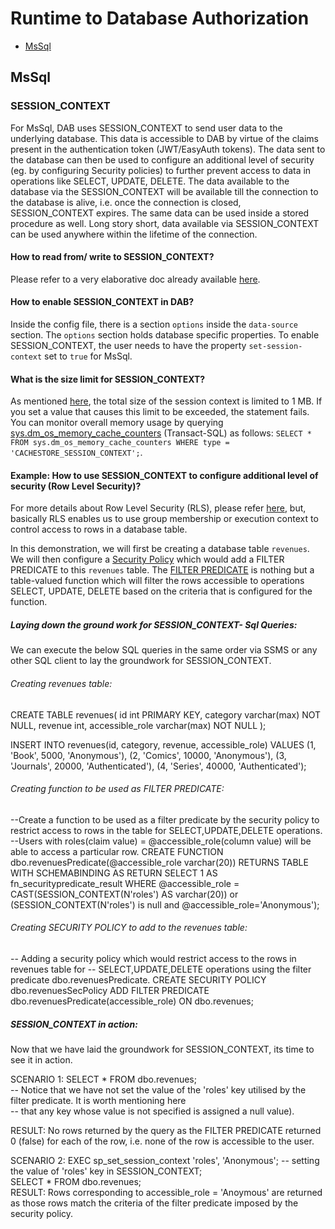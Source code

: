 # Runtime to Database Authorization

- [MsSql](#mssql)

## MsSql

### SESSION_CONTEXT

For MsSql, DAB uses SESSION_CONTEXT to send user data to the underlying database. This data is accessible to DAB by virtue of the claims present in the authentication token (JWT/EasyAuth tokens).
The data sent to the database can then be used to configure an additional level of security (eg. by configuring Security policies) to further prevent access
to data in operations like SELECT, UPDATE, DELETE. The data available to the database via the SESSION_CONTEXT will be available till the connection to the
database is alive, i.e. once the connection is closed, SESSION_CONTEXT expires. The same data can be used inside a stored procedure as well. Long story short,
data available via SESSION_CONTEXT can be used anywhere within the lifetime of the connection.

#### How to read from/ write to SESSION_CONTEXT?
Please refer to a very elaborative doc already available [here](https://learn.microsoft.com/en-us/sql/relational-databases/system-stored-procedures/sp-set-session-context-transact-sql?view=sql-server-ver16).

#### How to enable SESSION_CONTEXT in DAB?
Inside the config file, there is a section `options` inside the `data-source` section. The `options` section holds database specific properties. To enable SESSION_CONTEXT,
the user needs to have the property `set-session-context` set to `true` for MsSql.

#### What is the size limit for SESSION_CONTEXT?
As mentioned [here](https://learn.microsoft.com/en-us/sql/relational-databases/system-stored-procedures/sp-set-session-context-transact-sql?view=sql-server-ver16#remarks), 
the total size of the session context is limited to 1 MB. If you set a value that causes this limit to be exceeded, the statement fails. 
You can monitor overall memory usage by querying [sys.dm_os_memory_cache_counters](https://learn.microsoft.com/en-us/sql/relational-databases/system-dynamic-management-views/sys-dm-os-memory-cache-counters-transact-sql?view=sql-server-ver16) (Transact-SQL) as follows: 
`SELECT * FROM sys.dm_os_memory_cache_counters WHERE type = 'CACHESTORE_SESSION_CONTEXT';`.

#### Example: How to use SESSION_CONTEXT to configure additional level of security (Row Level Security)?
For more details about Row Level Security (RLS), please refer [here](https://learn.microsoft.com/en-us/sql/relational-databases/security/row-level-security?view=sql-server-ver16),
but, basically RLS enables us to use group membership or execution context to control access to rows in a database table.

In this demonstration, we will first be creating a database table `revenues`. We will then configure a [Security Policy](https://learn.microsoft.com/en-us/sql/t-sql/statements/create-security-policy-transact-sql?view=sql-server-ver16) which would add a FILTER PREDICATE
to this `revenues` table. The [FILTER PREDICATE](https://learn.microsoft.com/en-us/sql/relational-databases/security/row-level-security?view=sql-server-ver16#Description) is nothing but a table-valued function which will filter the rows accessible to operations SELECT, UPDATE, DELETE
based on the criteria that is configured for the function.



##### Laying down the ground work for SESSION_CONTEXT- Sql Queries:
We can execute the below SQL queries in the same order via SSMS or any other SQL client to lay the groundwork for SESSION_CONTEXT.

###### Creating revenues table:
CREATE TABLE revenues(
    id int PRIMARY KEY,
    category varchar(max) NOT NULL,
    revenue int,
    accessible_role varchar(max) NOT NULL
);

INSERT INTO revenues(id, category, revenue, accessible_role) VALUES (1, 'Book', 5000, 'Anonymous'), (2, 'Comics', 10000, 'Anonymous'), (3, 'Journals', 20000, 'Authenticated'), (4, 'Series', 40000, 'Authenticated');

###### Creating function to be used as FILTER PREDICATE:
--Create a function to be used as a filter predicate by the security policy to restrict access to rows in the table for SELECT,UPDATE,DELETE operations.
--Users with roles(claim value) = @accessible_role(column value) will be able to access a particular row.
CREATE FUNCTION dbo.revenuesPredicate(@accessible_role varchar(20))
RETURNS TABLE
WITH SCHEMABINDING
AS RETURN SELECT 1 AS fn_securitypredicate_result
WHERE @accessible_role = CAST(SESSION_CONTEXT(N'roles') AS varchar(20)) or (SESSION_CONTEXT(N'roles') is null and @accessible_role='Anonymous');

###### Creating SECURITY POLICY to add to the revenues table:
-- Adding a security policy which would restrict access to the rows in revenues table for
-- SELECT,UPDATE,DELETE operations using the filter predicate dbo.revenuesPredicate.
CREATE SECURITY POLICY dbo.revenuesSecPolicy 
ADD FILTER PREDICATE dbo.revenuesPredicate(accessible_role) 
ON dbo.revenues;

##### SESSION_CONTEXT in action:
Now that we have laid the groundwork for SESSION_CONTEXT, its time to see it in action.  

SCENARIO 1: SELECT * FROM dbo.revenues;  
-- Notice that we have not set the value of the 'roles' key utilised by the filter predicate. It is worth mentioning here  
-- that any key whose value is not specified is assigned a null value).  

RESULT: No rows returned by the query as the FILTER PREDICATE returned 0 (false) for each of the row, i.e. none of the row is accessible to the user.  

SCENARIO 2: EXEC sp_set_session_context 'roles', 'Anonymous'; -- setting the value of 'roles' key in SESSION_CONTEXT;  
            SELECT * FROM dbo.revenues;  
RESULT: Rows corresponding to accessible_role = 'Anoymous' are returned as those rows match the criteria of the filter predicate imposed by the security policy.  
